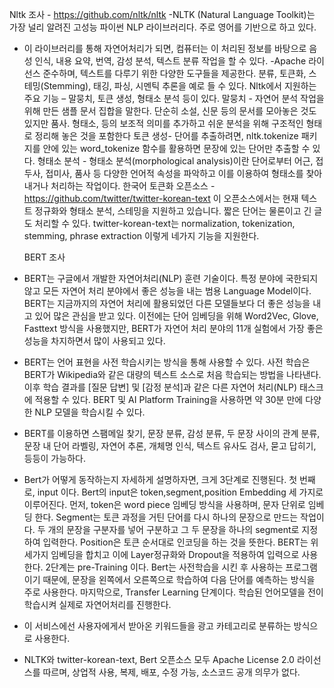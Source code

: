 Nltk 조사 - https://github.com/nltk/nltk
-NLTK (Natural Language Toolkit)는 가장 널리 알려진 고성능 파이썬 NLP 라이브러리다. 주로 영어를 기반으로 하고 있다.

- 이 라이브러리를 통해 자연어처리가 되면, 컴퓨터는 이 처리된 정보를 바탕으로 음성 인식, 내용 요약, 번역, 감성 분석, 텍스트 분류 작업을 할 수 있다. 
  -Apache 라이선스 준수하며, 텍스트를 다루기 위한 다양한 도구들을 제공한다. 분류, 토큰화, 스테밍(Stemming), 태깅, 파싱, 시멘틱 추론을 예로 들 수 있다. 
  Nltk에서 지원하는 주요 기능 – 말뭉치, 토큰 생성, 형태소 분석 등이 있다.
  말뭉치 - 자연어 분석 작업을 위해 만든 샘플 문서 집합을 말한다. 단순히 소설, 신문 등의 문서를 모아놓은 것도 있지만 품사. 형태소, 등의 보조적 의미를 추가하고 쉬운 분석을 위해 구조적인 형태로 정리해 놓은 것을 포함한다
  토큰 생성- 단어를 추출하려면, nltk.tokenize 패키지를 안에 있는 word_tokenize 함수를 활용하면 문장에 있는 단어만 추출할 수 있다. 
  형태소 분석 - 형태소 분석(morphological analysis)이란 단어로부터 어근, 접두사, 접미사, 품사 등 다양한 언어적 속성을 파악하고 이를 이용하여 형태소를 찾아내거나 처리하는 작업이다.
  한국어 토큰화 오픈소스 - https://github.com/twitter/twitter-korean-text
  이 오픈소스에서는 현재 텍스트 정규화와 형태소 분석, 스테밍을 지원하고 있습니다. 짧은 단어는 물론이고 긴 글도 처리할 수 있다. twitter-korean-text는 normalization, tokenization, stemming, phrase extraction 이렇게 네가지 기능을 지원한다.
  
  BERT 조사
  
- BERT는 구글에서 개발한 자연어처리(NLP) 훈련 기술이다. 특정 분야에 국한되지 않고 모든 자연어 처리 분야에서 좋은 성능을 내는 범용 Language Model이다. BERT는 지금까지의 자연어 처리에 활용되었던 다른 모델들보다 더 좋은 성능을 내고 있어 많은 관심을 받고 있다. 이전에는 단어 임베딩을 위해 Word2Vec, Glove, Fasttext 방식을 사용했지만, BERT가 자연어 처리 분야의 11개 실험에서 가장 좋은 성능을 차지하면서 많이 사용되고 있다. 
- BERT는 언어 표현을 사전 학습시키는 방식을 통해 사용할 수 있다. 사전 학습은 BERT가 Wikipedia와 같은 대량의 텍스트 소스로 처음 학습되는 방법을 나타낸다. 이후 학습 결과를 [질문 답변] 및 [감정 분석]과 같은 다른 자연어 처리(NLP) 태스크에 적용할 수 있다. BERT 및 AI Platform Training을 사용하면 약 30분 만에 다양한 NLP 모델을 학습시킬 수 있다.
- BERT를 이용하면 스팸메일 찾기, 문장 분류, 감성 분류,  두 문장 사이의 관계 분류, 문장 내 단어 라벨링, 자연어 추론, 개체명 인식, 텍스트 유사도 검사, 묻고 답히기, 등등이 가능하다.
- Bert가 어떻게 동작하는지 자세하게 설명하자면, 크게 3단계로 진행된다. 첫 번째로, input 이다. Bert의 input은 token,segment,position Embedding 세 가지로 이루어진다. 먼저, token은 word piece 임베딩 방식을 사용하며, 문자 단위로 임베딩 한다. Segment는 토큰 과정을 거틴 단어를 다시 하나의 문장으로 만드는 작업이다. 두 개의 문장을 구분자를 넣어 구분하고 그 두 문장을 하나의 segment로 지정하여 입력한다. Position은 토큰 순서대로 인코딩을 하는 것을 뜻한다. BERT는 위 세가지 임베딩을 합치고 이에 Layer정규화와 Dropout을 적용하여 입력으로 사용한다. 2단계는 pre-Training 이다. Bert는 사전학습을 시킨 후 사용하는 프로그램이기 때문에, 문장을 왼쪽에서 오른쪽으로 학습하여 다음 단어를 예측하는 방식을 주로 사용한다. 마지막으로, Transfer Learning 단계이다. 학습된 언어모델을 전이학습시켜 실제로 자연어처리를 진행한다. 
- 이 서비스에선 사용자에게서 받아온 키워드들을 광고 카테고리로 분류하는 방식으로 사용한다.
- NLTK와 twitter-korean-text, Bert 오픈소스 모두 Apache License 2.0 라이선스를 따르며, 상업적 사용, 복제, 배포, 수정 가능, 소스코드 공개 의무가 없다. 
